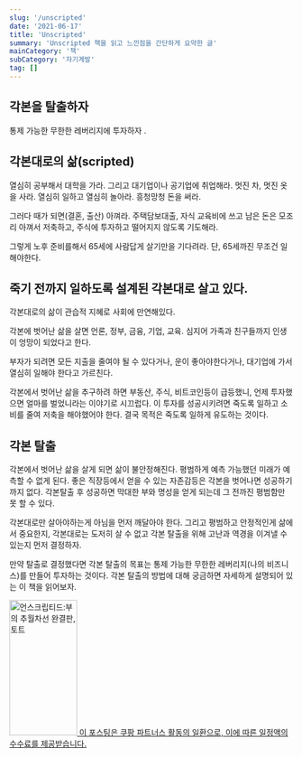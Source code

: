 ```yaml
---
slug: '/unscripted'
date: '2021-06-17'
title: 'Unscripted'
summary: 'Unscripted 책을 읽고 느낀점을 간단하게 요약한 글'
mainCategory: '책'
subCategory: '자기계발'
tag: []
---
```


## 각본을 탈출하자

통제 가능한 무한한 레버리지에 투자하자 .

## 각본대로의 삶(scripted)

열심히 공부해서 대학을 가라. 그리고 대기업이나 공기업에 취업해라.
멋진 차, 멋진 옷을 사라. 열심히 일하고 열심히 놀아라. 흥청망청 돈을 써라.

그러다 때가 되면(결혼, 출산) 아껴라. 주택담보대출, 자식 교육비에 쓰고 남은 돈은 모조리 아껴서 저축하고, 주식에 투자하고 떨어지지 않도록 기도해라.

그렇게 노후 준비를해서 65세에 사람답게 살기만을 기다려라. 단, 65세까진 무조건 일해야한다.

## 죽기 전까지 일하도록 설계된 각본대로 살고 있다.

각본대로의 삶이 관습적 지혜로 사회에 만연해있다.

각본에 벗어난 삶을 살면 언론, 정부, 금융, 기업, 교육. 심지어 가족과 친구들까지 인생이 엉망이 되었다고 한다.

부자가 되려면 모든 지출을 줄여야 될 수 있다거나, 운이 좋아야한다거나, 대기업에 가서 열심히 일해야 한다고 가르친다.

각본에서 벗어난 삶을 추구하려 하면 부동산, 주식, 비트코인등이 급등했니, 언제 투자했으면 얼마를 벌었니라는 이야기로 시끄럽다. 이 투자를 성공시키려면 죽도록 일하고 소비를 줄여 저축을 해야했어야 한다. 결국 목적은 죽도록 일하게 유도하는 것이다.

## 각본 탈출

각본에서 벗어난 삶을 살게 되면 삶이 불안정해진다. 평범하게 예측 가능했던 미래가 예측할 수 없게 된다. 좋은 직장등에서 얻을 수 있는 자존감등은 각본을 벗어나면 성공하기 까지 없다. 각본탈출 후 성공하면 막대한 부와 명성을 얻게 되는데 그 전까진 평범함만 못 할 수 있다.

각본대로만 살아야하는게 아님을 먼저 깨달아야 한다. 그리고 평범하고 안정적인게 삶에서 중요한지, 각본대로는 도저히 살 수 없고 각본 탈출을 위해 고난과 역경을 이겨낼 수 있는지 먼저 결정하자.

만약 탈출로 결정했다면 각본 탈출의 목표는 통제 가능한 무한한 레버리지(나의 비즈니스)를 만들어 투자하는 것이다. 각본 탈출의 방법에 대해 궁금하면 자세하게 설명되어 있는 이 책을 읽어보자.

<a class="coupang" href="https://coupa.ng/b1Vl5x" target="_blank" referrerpolicy="unsafe-url"><img src="https://static.coupangcdn.com/image/affiliate/banner/f27386994053ec748d335cef6cfaab3f@2x.jpg" alt="언스크립티드:부의 추월차선 완결판, 토트" width="120" height="240">
<span>이 포스팅은 쿠팡 파트너스 활동의 일환으로, 이에 따른 일정액의 수수료를 제공받습니다.
</span>
</a>
